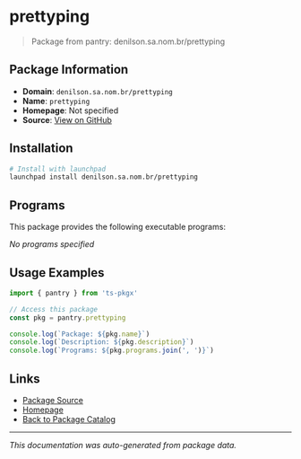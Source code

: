 # prettyping

> Package from pantry: denilson.sa.nom.br/prettyping

## Package Information

- **Domain**: `denilson.sa.nom.br/prettyping`
- **Name**: `prettyping`
- **Homepage**: Not specified
- **Source**: [View on GitHub](https://github.com/pkgxdev/pantry/tree/main/projects/denilson.sa.nom.br/prettyping/package.yml)

## Installation

```bash
# Install with launchpad
launchpad install denilson.sa.nom.br/prettyping
```

## Programs

This package provides the following executable programs:

*No programs specified*

## Usage Examples

```typescript
import { pantry } from 'ts-pkgx'

// Access this package
const pkg = pantry.prettyping

console.log(`Package: ${pkg.name}`)
console.log(`Description: ${pkg.description}`)
console.log(`Programs: ${pkg.programs.join(', ')}`)
```

## Links

- [Package Source](https://github.com/pkgxdev/pantry/tree/main/projects/denilson.sa.nom.br/prettyping/package.yml)
- [Homepage](#)
- [Back to Package Catalog](../../../package-catalog.md)

---

*This documentation was auto-generated from package data.*
